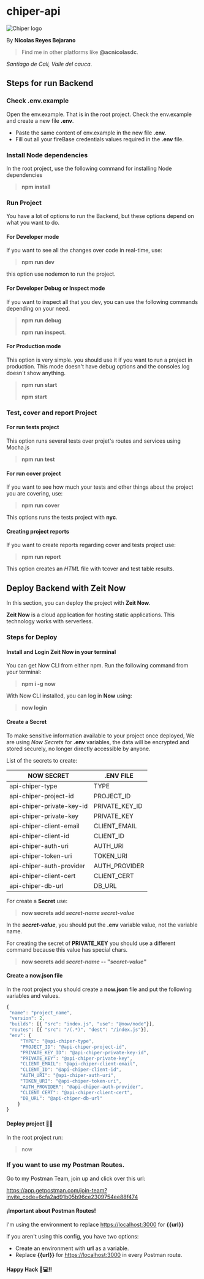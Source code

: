 # chiper-api
![Chiper logo](https://www.kaszek.com/wp-content/uploads/2019/08/chiper-logo.png)

By **Nicolas Reyes Bejarano**
>Find me in other platforms like **@acnicolasdc**.

_Santiago de Cali, Valle del cauca_.

## Steps for run Backend

### Check .env.example
Open the env.example. That is in the root project. Check the env.example and create a new file **.env**.
  
  * Paste the same content of env.example in the new file **.env**.
  * Fill out all your fireBase credentials values required in the **.env** file.

### Install Node dependencies
In the root project, use the following command for installing Node dependencies

> **npm install**

### Run Project
You have a lot of options to run the Backend, but these options depend on what you want to do.

#### For Developer mode
If you want to see all the changes over code in real-time, use: 
> **npm run dev**

this option use nodemon to run the project.

#### For Developer Debug or Inspect mode
If you want to inspect all that you dev, you can use the following commands depending on your
need.

> **npm run debug**
> 
> **npm run inspect**.

#### For Production mode
This option is very simple. you should use it if you want to run a project in production. This mode
doesn't have debug options and the consoles.log doesn´t show anything.

> **npm run start**
> 
> **npm start**


### Test, cover and report Project
#### For run tests project
This option runs several tests over projet's routes and services using Mocha.js

>**npm run test**

#### For run cover project
If you want to see how much your tests and other things about the project you are covering, use:

> **npm run cover**

This options runs the tests project with **nyc**.

#### Creating project reports
If you want to create reports regarding cover and tests project use:

>**npm run report**

This option creates an _HTML_ file with tcover and test table results.

## Deploy Backend with Zeit Now
In this section, you can deploy the project with **Zeit Now**.

**Zeit Now** is a cloud application for hosting static applications. This technology works with serverless.
### Steps for Deploy
#### Install and Login Zeit Now in your terminal
You can get Now CLI from either npm. Run the following command from your terminal:
> **npm i -g now**

With Now CLI installed, you can log in **Now** using:
> **now login**

#### Create a Secret
To make sensitive information available to your project once deployed, We are using _Now Secrets_
for **.env** variables, the data will be encrypted and stored securely, no longer directly accessible by
anyone.

List of the secrets to create:

| NOW SECRET  |  .ENV FILE |
|---|---|
|api-chiper-type|  TYPE |
|api-chiper-project-id|  PROJECT_ID |
|api-chiper-private-key-id|  PRIVATE_KEY_ID |
|api-chiper-private-key| PRIVATE_KEY  |
|api-chiper-client-email| CLIENT_EMAIL  |
|api-chiper-client-id| CLIENT_ID  |
|api-chiper-auth-uri| AUTH_URI  |
|api-chiper-token-uri| TOKEN_URI  |
|api-chiper-auth-provider| AUTH_PROVIDER  |
|api-chiper-client-cert| CLIENT_CERT  |
|api-chiper-db-url| DB_URL  |

For create a **Secret** use:
> **now secrets add _secret-name_  _secret-value_**

In the **_secret-value_**, you should put the **.env** variable value, not the variable name.

For creating the secret of **PRIVATE_KEY** you should use a different command because this value
has special chars.

> **now secrets add _secret-name_ -- "_secret-value_"**

#### Create a now.json file
In the root project you should create a **now.json** file and put the following variables and values.

~~~ javascript
{
 "name": "project_name",
 "version": 2,
 "builds": [{ "src": "index.js", "use": "@now/node"}],
 "routes": [{ "src": "/(.*)", "dest": "/index.js"}],
 "env": {
     "TYPE": "@api-chiper-type",
     "PROJECT_ID": "@api-chiper-project-id",
     "PRIVATE_KEY_ID": "@api-chiper-private-key-id",
     "PRIVATE_KEY": "@api-chiper-private-key",
     "CLIENT_EMAIL": "@api-chiper-client-email",
     "CLIENT_ID": "@api-chiper-client-id",
     "AUTH_URI": "@api-chiper-auth-uri",
     "TOKEN_URI": "@api-chiper-token-uri",
     "AUTH_PROVIDER": "@api-chiper-auth-provider",
     "CLIENT_CERT": "@api-chiper-client-cert",
     "DB_URL": "@api-chiper-db-url"
    }
}
~~~
#### Deploy project 🚨🚨
In the root project run:
> now

### If you want to use my Postman Routes.
Go to my Postman Team, join up and click over this url:
  
  <https://app.getpostman.com/join-team?invite_code=6cfa2ad91b05b96ce2309754ee88f474>

#### ¡Important about Postman Routes!
I'm using the environment to replace <https://localhost:3000> for **{{url}}**
  
if you aren't using this config, you have two options:
  
   * Create an environment with **url** as a variable.
   * Replace **{{url}}** for <https://localhost:3000> in every Postman route.


#### Happy Hack 🤘💻!!
